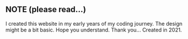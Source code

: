 ## NOTE (please read...)
I created this website in my early years of my coding journey. The design might be a bit basic. Hope you understand. Thank you...
Created in 2021.
